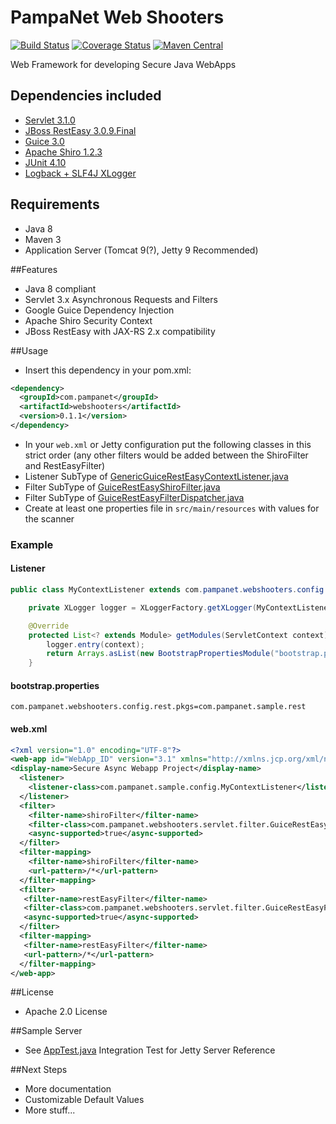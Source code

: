 # PampaNet Web Shooters 
[![Build Status](https://travis-ci.org/pabiagioli/webshooters.svg?branch=master)](https://travis-ci.org/pabiagioli/webshooters) 
[![Coverage Status](https://coveralls.io/repos/pabiagioli/webshooters/badge.svg)](https://coveralls.io/r/pabiagioli/webshooters) 
[![Maven Central](https://maven-badges.herokuapp.com/maven-central/com.pampanet/webshooters/badge.svg)](https://maven-badges.herokuapp.com/maven-central/com.pampanet/webshooters/)

Web Framework for developing Secure Java WebApps

Dependencies included
---------------------
- [Servlet 3.1.0](http://java.net/projects/servlet-spec/pages/Home)
- [JBoss RestEasy 3.0.9.Final](http://resteasy.jboss.org) 
- [Guice 3.0](http://github.com/google/guice)
- [Apache Shiro 1.2.3](http://shiro.apache.org)
- [JUnit 4.10](http://junit.org/)
- [Logback + SLF4J XLogger](http://logback.qos.ch)

Requirements
------------
- Java 8
- Maven 3
- Application Server (Tomcat 9(?), Jetty 9 Recommended)

##Features
- Java 8 compliant
- Servlet 3.x Asynchronous Requests and Filters
- Google Guice Dependency Injection
- Apache Shiro Security Context
- JBoss RestEasy with JAX-RS 2.x compatibility

##Usage
- Insert this dependency in your pom.xml:
```xml
<dependency>
  <groupId>com.pampanet</groupId>
  <artifactId>webshooters</artifactId>
  <version>0.1.1</version>
</dependency>
```
- In your <code>web.xml</code> or Jetty configuration put the following classes in this strict order (any other filters would be added between the ShiroFilter and RestEasyFilter)
 - Listener SubType of [GenericGuiceRestEasyContextListener.java](https://github.com/pabiagioli/webshooters/blob/master/src/main/java/com/pampanet/webshooters/config/GenericGuiceRestEasyContextListener.java)
 - Filter SubType of [GuiceRestEasyShiroFilter.java](https://github.com/pabiagioli/webshooters/blob/master/src/main/java/com/pampanet/webshooters/servlet/filter/GuiceRestEasyShiroFilter.java)
 - Filter SubType of [GuiceRestEasyFilterDispatcher.java](https://github.com/pabiagioli/webshooters/blob/master/src/main/java/com/pampanet/webshooters/servlet/filter/GuiceRestEasyFilterDispatcher.java)
- Create at least one properties file in <code>src/main/resources</code> with values for the scanner

### Example

#### Listener
```java
public class MyContextListener extends com.pampanet.webshooters.config.DefaultServletContextListener{

	private XLogger logger = XLoggerFactory.getXLogger(MyContextListener.class);

	@Override
	protected List<? extends Module> getModules(ServletContext context) {
		logger.entry(context);
		return Arrays.asList(new BootstrapPropertiesModule("bootstrap.properties"), new RequestScopeModule(), new DefaultShiroModule(context), new ShiroAopModule(),new BootstrapRestPackagesModule("/bootstrap.properties","com.pampanet.webshooters.config.rest.pkgs"));
	}
```

#### bootstrap.properties
```properties
com.pampanet.webshooters.config.rest.pkgs=com.pampanet.sample.rest
```

#### web.xml
```xml
<?xml version="1.0" encoding="UTF-8"?>
<web-app id="WebApp_ID" version="3.1" xmlns="http://xmlns.jcp.org/xml/ns/javaee" xmlns:xsi="http://www.w3.org/2001/XMLSchema-instance" xsi:schemaLocation="http://xmlns.jcp.org/xml/ns/javaee http://xmlns.jcp.org/xml/ns/javaee/web-app_3_1.xsd">
<display-name>Secure Async Webapp Project</display-name>
  <listener>
  	<listener-class>com.pampanet.sample.config.MyContextListener</listener-class>
  </listener>
  <filter>
    <filter-name>shiroFilter</filter-name>
    <filter-class>com.pampanet.webshooters.servlet.filter.GuiceRestEasyShiroFilter</filter-class>
    <async-supported>true</async-supported>
  </filter>
  <filter-mapping>
    <filter-name>shiroFilter</filter-name>
    <url-pattern>/*</url-pattern>
  </filter-mapping>
  <filter>
   <filter-name>restEasyFilter</filter-name>
   <filter-class>com.pampanet.webshooters.servlet.filter.GuiceRestEasyFilterDispatcher</filter-class>
   <async-supported>true</async-supported>
  </filter>
  <filter-mapping>
   <filter-name>restEasyFilter</filter-name>
   <url-pattern>/*</url-pattern>
  </filter-mapping>
</web-app>
```

##License
- Apache 2.0 License

##Sample Server
- See [AppTest.java](https://github.com/pabiagioli/webshooters/blob/master/src/test/java/com/pampanet/webshooters/AppTest.java) Integration Test for Jetty Server Reference

##Next Steps
- More documentation
- Customizable Default Values
- More stuff...
